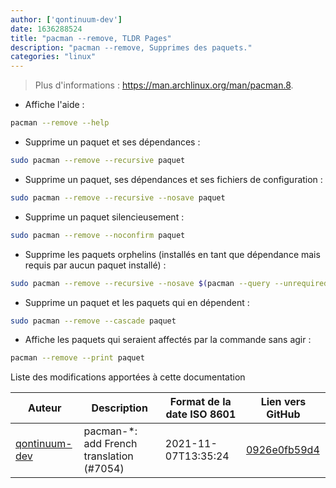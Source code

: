 ```yaml
---
author: ['qontinuum-dev']
date: 1636288524
title: "pacman --remove, TLDR Pages"
description: "pacman --remove, Supprimes des paquets."
categories: "linux"
---
```

> Plus d'informations : <https://man.archlinux.org/man/pacman.8>.

- Affiche l'aide :

```bash
pacman --remove --help
```

- Supprime un paquet et ses dépendances :

```bash
sudo pacman --remove --recursive paquet
```

- Supprime un paquet, ses dépendances et ses fichiers de configuration :

```bash
sudo pacman --remove --recursive --nosave paquet
```

- Supprime un paquet silencieusement :

```bash
sudo pacman --remove --noconfirm paquet
```

- Supprime les paquets orphelins (installés en tant que dépendance mais requis par aucun paquet installé) :

```bash
sudo pacman --remove --recursive --nosave $(pacman --query --unrequired --deps --quiet)
```

- Supprime un paquet et les paquets qui en dépendent :

```bash
sudo pacman --remove --cascade paquet
```

- Affiche les paquets qui seraient affectés par la commande sans agir :

```bash
pacman --remove --print paquet
```
Liste des modifications apportées à cette documentation


Auteur | Description | Format de la date ISO 8601 | Lien vers GitHub
------|-----|-----|-----
[qontinuum-dev](mailto:79641156+qontinuum-dev@users.noreply.github.com) | pacman-*: add French translation (#7054) | 2021-11-07T13:35:24 | [0926e0fb59d4](https://github.com/tldr-pages/tldr/commit/0926e0fb59d438c47d8b3fdbc645c95b6fa5e2f6)

